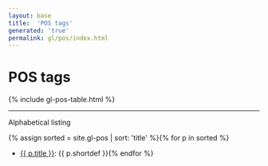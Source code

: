 ```yaml
---
layout: base
title:  'POS tags'
generated: 'true'
permalink: gl/pos/index.html
---
```


# POS tags

{% include gl-pos-table.html %}

----------

Alphabetical listing

{% assign sorted = site.gl-pos | sort: 'title' %}{% for p in sorted %}
* [{{ p.title }}](): {{ p.shortdef }}{% endfor %}
